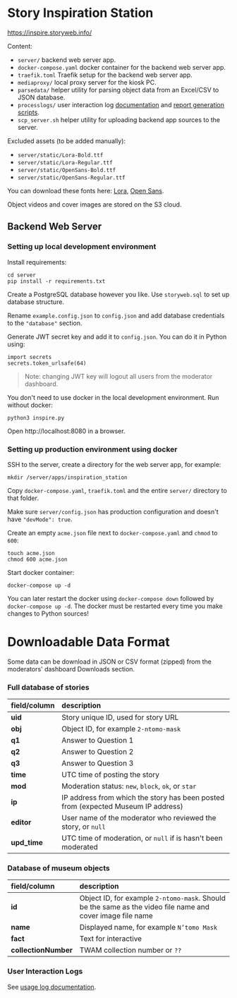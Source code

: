 # Story Inspiration Station

https://inspire.storyweb.info/

Content:

* `server/` backend web server app.
* `docker-compose.yaml` docker container for the backend web server app.
* `traefik.toml` Traefik setup for the backend web server app.
* `mediaproxy/` local proxy server for the kiosk PC.
* `parsedata/` helper utility for parsing object data from an Excel/CSV to JSON database.
* `processlogs/` user interaction log [documentation](processlogs/events.md) and [report generation scripts](processlogs/readme.md). 
* `scp_server.sh` helper utility for uploading backend app sources to the server.

Excluded assets (to be added manually):
* `server/static/Lora-Bold.ttf`
* `server/static/Lora-Regular.ttf`
* `server/static/OpenSans-Bold.ttf`
* `server/static/OpenSans-Regular.ttf`

You can download these fonts here: [Lora](https://fonts.google.com/specimen/Lora), [Open Sans](https://fonts.google.com/specimen/Open+Sans).

Object videos and cover images are stored on the S3 cloud.


## Backend Web Server

### Setting up local development environment

Install requirements:

```
cd server
pip install -r requirements.txt
```

Create a PostgreSQL database however you like. Use `storyweb.sql` to set up database structure.

Rename `example.config.json` to `config.json` and add database credentials to the `"database"` section.

Generate JWT secret key and add it to `config.json`. You can do it in Python using:

```
import secrets
secrets.token_urlsafe(64)
```

> Note: changing JWT key will logout all users from the moderator dashboard.

You don't need to use docker in the local development environment. Run without docker:

```
python3 inspire.py
```

Open http://localhost:8080 in a browser.


### Setting up production environment using docker

SSH to the server, create a directory for the web server app, for example:
```
mkdir /server/apps/inspiration_station
```

Copy `docker-compose.yaml`, `traefik.toml` and the entire `server/` directory to that folder.

Make sure `server/config.json` has production configuration and doesn't have `"devMode": true`.

Create an empty `acme.json` file next to `docker-compose.yaml` and `chmod` to `600`:
```
touch acme.json
chmod 600 acme.json
```

Start docker container:
```
docker-compose up -d
```

You can later restart the docker using `docker-compose down` followed by `docker-compose up -d`.
The docker must be restarted every time you make changes to Python sources!


# Downloadable Data Format

Some data can be download in JSON or CSV format (zipped) from the moderators' dashboard Downloads section.

### Full database of stories

| field/column | description |
| :--- | :--- |
| **uid** | Story unique ID, used for story URL |
| **obj** | Object ID, for example `2-ntomo-mask` |
| **q1** | Answer to Question 1 |
| **q2** | Answer to Question 2 |
| **q3** | Answer to Question 3 |
| **time** | UTC time of posting the story |
| **mod** | Moderation status: `new`, `block`, `ok`, or `star` |
| **ip** | IP address from which the story has been posted from (expected Museum IP address) |
| **editor** | User name of the moderator who reviewed the story, or `null` |
| **upd_time** | UTC time of moderation, or `null` if is hasn't been moderated |

### Database of museum objects

| field/column | description |
| :--- | :--- |
| **id** | Object ID, for example `2-ntomo-mask`. Should be the same as the video file name and cover image file name |
| **name** | Displayed name, for example `N’tomo Mask` |
| **fact** | Text for interactive |
| **collectionNumber** | TWAM collection number or `??` |

### User Interaction Logs

See [usage log documentation](processlogs/events.md).
